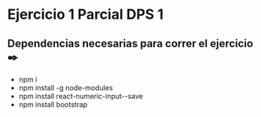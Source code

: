 # Ejercicio 1 Parcial DPS 1

## Dependencias necesarias para correr el ejercicio ✒️

* npm i
* npm install -g node-modules
* npm install react-numeric-input--save
* npm install bootstrap
